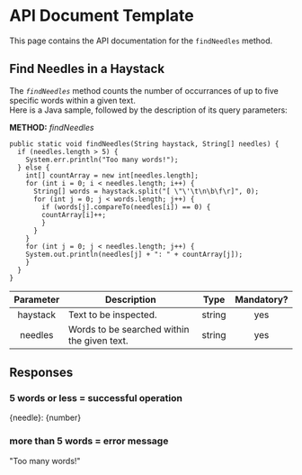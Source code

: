 # API Document Template

This page contains the API documentation for the `findNeedles` method.

## Find Needles in a Haystack

The *`findNeedles`* method counts the number of occurrances of up to five specific words within a given text.
<br/> Here is a Java sample, followed by the description of its query parameters:

**METHOD:** *findNeedles*
```
public static void findNeedles(String haystack, String[] needles) {
  if (needles.length > 5) {
    System.err.println("Too many words!");
  } else {
    int[] countArray = new int[needles.length];
    for (int i = 0; i < needles.length; i++) {
      String[] words = haystack.split("[ \"\'\t\n\b\f\r]", 0);
      for (int j = 0; j < words.length; j++) {
        if (words[j].compareTo(needles[i]) == 0) {
        countArray[i]++;
        }
      }
    }
    for (int j = 0; j < needles.length; j++) {
    System.out.println(needles[j] + ": " + countArray[j]);
    }
  }
}
```

|Parameter|Description|Type|Mandatory?|
|:---:|---|:---:|:---:|
|haystack|Text to be inspected.|string|yes|
|needles|Words to be searched within the given text.|string|yes|

## Responses

### 5 words or less = successful operation
{needle}: {number}

### more than 5 words = error message
"Too many words!"
